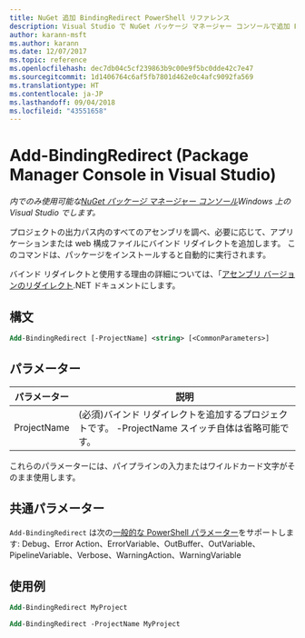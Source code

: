 ```yaml
---
title: NuGet 追加 BindingRedirect PowerShell リファレンス
description: Visual Studio で NuGet パッケージ マネージャー コンソールで追加 BindingRedirect の PowerShell コマンドのリファレンスです。
author: karann-msft
ms.author: karann
ms.date: 12/07/2017
ms.topic: reference
ms.openlocfilehash: dec7db04c5cf239863b9c00e9f5bc0dde42c7e47
ms.sourcegitcommit: 1d1406764c6af5fb7801d462e0c4afc9092fa569
ms.translationtype: HT
ms.contentlocale: ja-JP
ms.lasthandoff: 09/04/2018
ms.locfileid: "43551658"
---
```

# <a name="add-bindingredirect-package-manager-console-in-visual-studio"></a>Add-BindingRedirect (Package Manager Console in Visual Studio)

*内でのみ使用可能な[NuGet パッケージ マネージャー コンソール](package-manager-console.md)Windows 上の Visual Studio でします。*

プロジェクトの出力パス内のすべてのアセンブリを調べ、必要に応じて、アプリケーションまたは web 構成ファイルにバインド リダイレクトを追加します。 このコマンドは、パッケージをインストールすると自動的に実行されます。

バインド リダイレクトと使用する理由の詳細については、「[アセンブリ バージョンのリダイレクト](/dotnet/framework/configure-apps/redirect-assembly-versions).NET ドキュメントにします。

## <a name="syntax"></a>構文

```ps
Add-BindingRedirect [-ProjectName] <string> [<CommonParameters>]
```

## <a name="parameters"></a>パラメーター

| パラメーター | 説明 |
| --- | --- |
| ProjectName | (必須)バインド リダイレクトを追加するプロジェクトです。 -ProjectName スイッチ自体は省略可能です。 |

これらのパラメーターには、パイプラインの入力またはワイルドカード文字がそのまま使用します。

## <a name="common-parameters"></a>共通パラメーター

`Add-BindingRedirect` は次の[一般的な PowerShell パラメーター](http://go.microsoft.com/fwlink/?LinkID=113216)をサポートします: Debug、Error Action、ErrorVariable、OutBuffer、OutVariable、PipelineVariable、Verbose、WarningAction、WarningVariable

## <a name="examples"></a>使用例

```ps
Add-BindingRedirect MyProject

Add-BindingRedirect -ProjectName MyProject
```